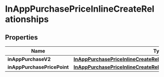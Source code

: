

# InAppPurchasePriceInlineCreateRelationships


## Properties

| Name | Type | Description | Notes |
|------------ | ------------- | ------------- | -------------|
|**inAppPurchaseV2** | [**InAppPurchasePriceInlineCreateRelationshipsInAppPurchaseV2**](InAppPurchasePriceInlineCreateRelationshipsInAppPurchaseV2.md) |  |  [optional] |
|**inAppPurchasePricePoint** | [**InAppPurchasePriceInlineCreateRelationshipsInAppPurchasePricePoint**](InAppPurchasePriceInlineCreateRelationshipsInAppPurchasePricePoint.md) |  |  [optional] |



